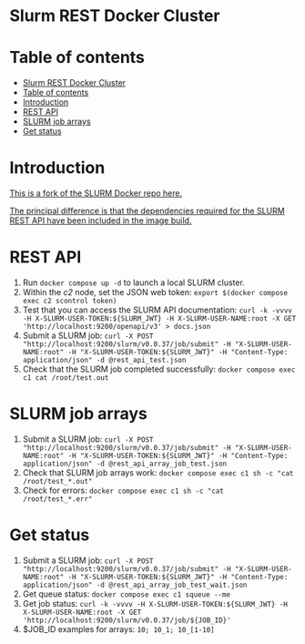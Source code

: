 # Slurm REST Docker Cluster

# Table of contents

- [Slurm REST Docker Cluster](#slurm-rest-docker-cluster)
- [Table of contents](#table-of-contents)
- [Introduction](#introduction)
- [REST API](#rest-api)
- [SLURM job arrays](#slurm-job-arrays)
- [Get status](#get-status)

# Introduction

[This is a fork of the SLURM Docker repo here.](https://github.com/giovtorres/slurm-docker-cluster)

[The principal difference is that the dependencies required for the SLURM REST API have been included in the image build.](https://slurm.schedmd.com/rest.html)

# REST API

1. Run `docker compose up -d` to launch a local SLURM cluster.
2. Within the *c2* node, set the JSON web token: `export $(docker compose exec c2 scontrol token)`
3. Test that you can access the SLURM API documentation: `curl -k -vvvv -H X-SLURM-USER-TOKEN:${SLURM_JWT} -H X-SLURM-USER-NAME:root -X GET 'http://localhost:9200/openapi/v3' > docs.json`
4. Submit a SLURM job: `curl -X POST "http://localhost:9200/slurm/v0.0.37/job/submit" -H "X-SLURM-USER-NAME:root" -H "X-SLURM-USER-TOKEN:${SLURM_JWT}" -H "Content-Type: application/json" -d @rest_api_test.json`
5. Check that the SLURM job completed successfully: `docker compose exec c1 cat /root/test.out`

# SLURM job arrays

1. Submit a SLURM job: `curl -X POST "http://localhost:9200/slurm/v0.0.37/job/submit" -H "X-SLURM-USER-NAME:root" -H "X-SLURM-USER-TOKEN:${SLURM_JWT}" -H "Content-Type: application/json" -d @rest_api_array_job_test.json`
2. Check that SLURM job arrays work: `docker compose exec c1 sh -c "cat /root/test_*.out"`
3. Check for errors: `docker compose exec c1 sh -c "cat /root/test_*.err"`

# Get status

1. Submit a SLURM job: `curl -X POST "http://localhost:9200/slurm/v0.0.37/job/submit" -H "X-SLURM-USER-NAME:root" -H "X-SLURM-USER-TOKEN:${SLURM_JWT}" -H "Content-Type: application/json" -d @rest_api_array_job_test_wait.json`
2. Get queue status: `docker compose exec c1 squeue --me`
3. Get job status: `curl -k -vvvv -H X-SLURM-USER-TOKEN:${SLURM_JWT} -H X-SLURM-USER-NAME:root -X GET 'http://localhost:9200/slurm/v0.0.37/job/${JOB_ID}'`
4. $JOB_ID examples for arrays: `10; 10_1; 10_[1-10]` 
